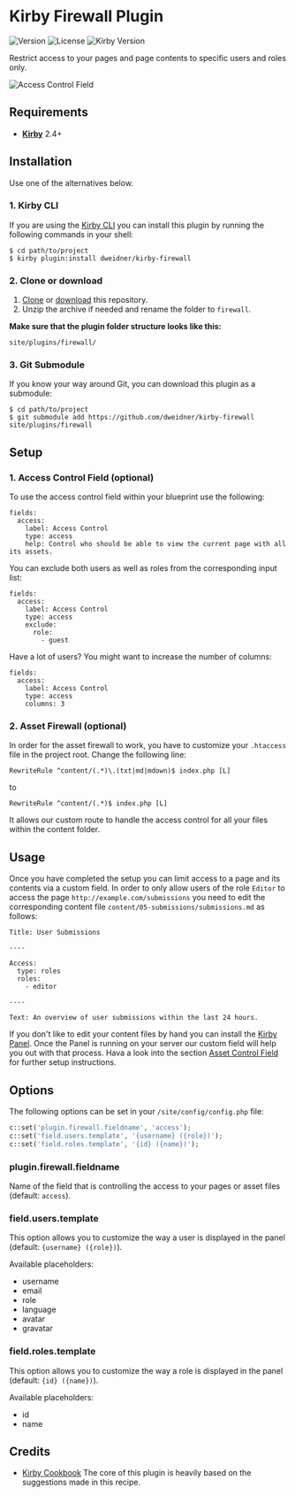 # Kirby Firewall Plugin

![Version](https://img.shields.io/badge/version-1.0.0--beta1-orange.svg) ![License](https://img.shields.io/badge/license-MIT-green.svg) ![Kirby Version](https://img.shields.io/badge/Kirby-2.4%2B-red.svg)

Restrict access to your pages and page contents to specific users and roles only.

![Access Control Field](http://dweidner.github.io/kirby-firewall/images/access-control-field.gif)

## Requirements

- [**Kirby**](https://getkirby.com/) 2.4+

## Installation

Use one of the alternatives below.

### 1. Kirby CLI

If you are using the [Kirby CLI](https://github.com/getkirby/cli) you can install this plugin by running the following commands in your shell:

```
$ cd path/to/project
$ kirby plugin:install dweidner/kirby-firewall
```

### 2. Clone or download

1. [Clone](https://github.com/dweidner/kirby-firewall.git) or [download](https://github.com/dweidner/kirby-firewall/archive/master.zip)  this repository.
2. Unzip the archive if needed and rename the folder to `firewall`.

**Make sure that the plugin folder structure looks like this:**

```
site/plugins/firewall/
```

### 3. Git Submodule

If you know your way around Git, you can download this plugin as a submodule:

```
$ cd path/to/project
$ git submodule add https://github.com/dweidner/kirby-firewall site/plugins/firewall
```

## Setup

### 1. Access Control Field (optional)

To use the access control field within your blueprint use the following:

```
fields:
  access:
    label: Access Control
    type: access
    help: Control who should be able to view the current page with all its assets.
```

You can exclude both users as well as roles from the corresponding input list:

```
fields:
  access:
    label: Access Control
    type: access
    exclude:
      role:
        - guest
```

Have a lot of users? You might want to increase the number of columns:

```
fields:
  access:
    label: Access Control
    type: access
    columns: 3
```

### 2. Asset Firewall (optional)

In order for the asset firewall to work, you have to customize your `.htaccess` file in the project root. Change the following line:

```
RewriteRule ^content/(.*)\.(txt|md|mdown)$ index.php [L]
```

to

```
RewriteRule ^content/(.*)$ index.php [L]
```

It allows our custom route to handle the access control for all your files within the content folder.

## Usage

Once you have completed the setup you can limit access to a page and its contents via a custom field. In order to only allow users of the role `Editor` to access the page `http://example.com/submissions` you need to edit the corresponding content file `content/05-submissions/submissions.md` as follows:

```
Title: User Submissions

----

Access:
  type: roles
  roles:
    - editor

----

Text: An overview of user submissions within the last 24 hours.
```

If you don't like to edit your content files by hand you can install the [Kirby Panel](https://github.com/getkirby/panel). Once the Panel is running on your server our custom field will help you out with that process. Hava a look into the section [Asset Control Field](#1-asset-control-field-optional) for further setup instructions.

## Options

The following options can be set in your `/site/config/config.php` file:

```php
c::set('plugin.firewall.fieldname', 'access');
c::set('field.users.template', '{username} ({role})');
c::set('field.roles.template', '{id} ({name})');
```

### plugin.firewall.fieldname

Name of the field that is controlling the access to your pages or asset files (default: `access`).

### field.users.template

This option allows you to customize the way a user is displayed in the panel (default: `{username} ({role})`).

Available placeholders:

- username
- email
- role
- language
- avatar
- gravatar

### field.roles.template

This option allows you to customize the way a role is displayed in the panel (default: `{id} ({name})`).

Available placeholders:

- id
- name

## Credits

- [Kirby Cookbook](https://getkirby.com/docs/cookbook/asset-firewall) The core of this plugin is heavily based on the suggestions made in this recipe.
